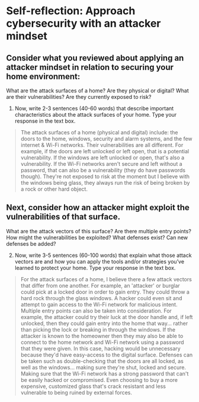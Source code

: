 # Self-reflection: Approach cybersecurity with an attacker mindset

## Consider what you reviewed about applying an attacker mindset in relation to securing your home environment: 

What are the attack surfaces of a home? Are they physical or digital? What are their vulnerabilities? Are they currently exposed to risk?

1. Now, write 2-3 sentences (40-60 words) that describe important characteristics about the attack surfaces of your home. Type your response in the text box.

> The attack surfaces of a home (physical and digital) include: the doors to the home, windows, security and alarm systems, and the few internet & Wi-Fi networks. Their vulnerabilities are all different. For example, if the doors are left unlocked or left open, that is a potential vulnerability. If the windows are left unlocked or open, that's also a vulnerability. If the Wi-Fi networks aren't secure and left without a password, that can also be a vulnerability (they do have passwords though). They're not exposed to risk at the moment but I believe with the windows being glass, they always run the risk of being broken by a rock or other hard object.

## Next, consider how an attacker might exploit the vulnerabilities of that surface.

What are the attack vectors of this surface? Are there multiple entry points? How might the vulnerabilities be exploited? What defenses exist? Can new defenses be added?

2. Now, write 3-5 sentences (60-100 words) that explain what those attack vectors are and how you can apply the tools and/or strategies you’ve learned to protect your home. Type your response in the text box.

> For the attack surfaces of a home, I believe there a few attack vectors that differ from one another. For example, an 'attacker' or burglar could pick at a locked door in order to gain entry. They could throw a hard rock through the glass windows. A hacker could even sit and attempt to gain access to the Wi-Fi network for malicious intent. Multiple entry points can also be taken into consideration. For example, the attacker could try their luck at the door handle and, if left unlocked, then they could gain entry into the home that way... rather than picking the lock or breaking in through the windows. If the attacker is known to the homeowner then they may also be able to connect to the home network and Wi-Fi network using a password that they were given. In this case, hacking would be unnecessary because they'd have easy-access to the digital surface. Defenses can be taken such as double-checking that the doors are all locked, as well as the windows... making sure they're shut, locked and secure. Making sure that the Wi-Fi network has a strong password that can't be easily hacked or compromised. Even choosing to buy a more expensive, customized glass that's crack resistant and less vulnerable to being ruined by external forces.
